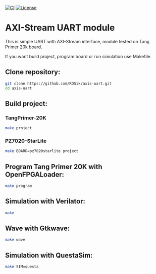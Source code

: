 [![CI](https://github.com/RDSik/axis-uart/actions/workflows/ci.yml/badge.svg?branch=master)](https://github.com/RDSik/axis-uart/actions/workflows/ci.yml)
[![License](https://img.shields.io/badge/license-MIT-green.svg)](https://github.com/RDSik/axis-uart/blob/master/LICENSE.txt)

# AXI-Stream UART module

This is simple UART with AXI-Stream interface, module tested on Tang Primer 20k board. 

If you want build project, program board or run simulation use Makefile. 

## Clone repository:
```bash
git clone https://github.com/RDSik/axis-uart.git
cd axis-uart
```

## Build project:

### TangPrimer-20K
```bash
make project
```

### PZ7020-StarLite
```bash
make BOARD=pz7020starlite project
```

## Program Tang Primer 20K with OpenFPGALoader:
```bash
make program
```

## Simulation with Verilator:
```bash
make
```

## Wave with Gtkwave:
```bash
make wave
```

## Simulation  with QuestaSim:
```bash
make SIM=questa
```
